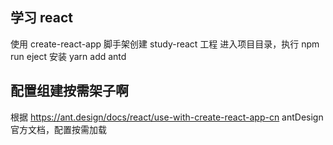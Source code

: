 ## 学习 react

使用 create-react-app 脚手架创建 study-react 工程
进入项目目录，执行 npm run eject
安装 yarn add antd

## 配置组建按需架子啊

根据 https://ant.design/docs/react/use-with-create-react-app-cn
antDesign 官方文档，配置按需加载

